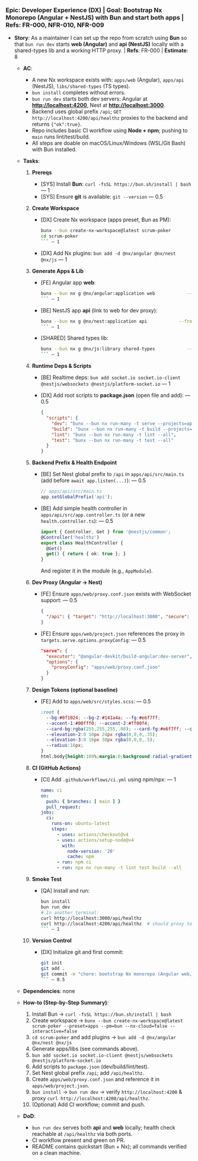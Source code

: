 ### Epic: Developer Experience (DX) | **Goal**: Bootstrap Nx Monorepo (Angular + NestJS) with **Bun** and start both apps | **Refs**: FR-000, NFR-010, NFR-009

- **Story**: As a maintainer I can set up the repo from scratch using **Bun** so that `bun run dev` starts **web (Angular)** and **api (NestJS)** locally with a shared-types lib and a working HTTP proxy. | **Refs**: FR-000 | **Estimate**: 8

  - **AC**:
    - A new Nx workspace exists with: `apps/web` (Angular), `apps/api` (NestJS), `libs/shared-types` (TS types).
    - `bun install` completes without errors.
    - `bun run dev` starts both dev servers: Angular at **<http://localhost:4200>**, Nest at **<http://localhost:3000>**.
    - Backend uses global prefix `/api`; `GET http://localhost:4200/api/healthz` proxies to the backend and returns `{"ok":true}`.
    - Repo includes basic CI workflow using **Node + npm**; pushing to `main` runs lint/test/build.
    - All steps are doable on macOS/Linux/Windows (WSL/Git Bash) with Bun installed.

  - **Tasks**:
    1. **Prereqs**
       - [SYS] Install **Bun**: `curl -fsSL https://bun.sh/install | bash` — 1
       - [SYS] Ensure **git** is available: `git --version` — 0.5
    2. **Create Workspace**
       - [DX] Create Nx workspace (apps preset, Bun as PM):  

         ```bash
         bunx --bun create-nx-workspace@latest scrum-poker            --preset=apps --pm=bun --interactive=false
         cd scrum-poker
         ``` — 1
       - [DX] Add Nx plugins: `bun add -d @nx/angular @nx/nest @nx/js` — 1

    3. **Generate Apps & Lib**
       - [FE] Angular app **web**:  

         ```bash
         bunx --bun nx g @nx/angular:application web            --routing=true --style=scss --standalone=true --e2eTestRunner=none
         ``` — 1
       - [BE] NestJS app **api** (link to web for dev proxy):  

         ```bash
         bunx --bun nx g @nx/nest:application api            --frontendProject=web --e2eTestRunner=none --linter=eslint
         ``` — 1
       - [SHARED] Shared types lib:  

         ```bash
         bunx --bun nx g @nx/js:library shared-types            --unitTestRunner=none --strict=true
         ``` — 1
    4. **Runtime Deps & Scripts**
       - [BE] Realtime deps: `bun add socket.io socket.io-client @nestjs/websockets @nestjs/platform-socket.io` — 1
       - [DX] Add root scripts to **package.json** (open file and add): — 0.5

         ```json
         {
           "scripts": {
             "dev": "bunx --bun nx run-many -t serve --projects=api,web",
             "build": "bunx --bun nx run-many -t build --projects=api,web",
             "lint": "bunx --bun nx run-many -t lint --all",
             "test": "bunx --bun nx run-many -t test --all"
           }
         }
         ```

    5. **Backend Prefix & Health Endpoint**
       - [BE] Set Nest global prefix to `/api` in `apps/api/src/main.ts` (add before `await app.listen(...)`): — 0.5

         ```ts
         // apps/api/src/main.ts
         app.setGlobalPrefix('api');
         ```

       - [BE] Add simple health controller in `apps/api/src/app.controller.ts` (or a new `health.controller.ts`): — 0.5

         ```ts
         import { Controller, Get } from '@nestjs/common';
         @Controller('healthz')
         export class HealthController {
           @Get()
           get() { return { ok: true }; }
         }
         ```

         And register it in the module (e.g., `AppModule`).
    6. **Dev Proxy (Angular → Nest)**
       - [FE] Ensure `apps/web/proxy.conf.json` exists with WebSocket support: — 0.5

         ```json
         {
           "/api": { "target": "http://localhost:3000", "secure": false, "ws": true }
         }
         ```

       - [FE] Ensure `apps/web/project.json` references the proxy in `targets.serve.options.proxyConfig`: — 0.5

         ```json
         "serve": {
           "executor": "@angular-devkit/build-angular:dev-server",
           "options": {
             "proxyConfig": "apps/web/proxy.conf.json"
           }
         }
         ```

    7. **Design Tokens (optional baseline)**
       - [FE] Add to `apps/web/src/styles.scss`: — 0.5

         ```scss
         :root {
           --bg:#0f1024; --bg-2:#141a4a; --fg:#e6f7ff;
           --accent-1:#00fff0; --accent-2:#ff00f4;
           --card-bg:rgba(255,255,255,.08); --card-fg:#e6f7ff; --card-stroke:rgba(255,255,255,.25);
           --elevation-2:0 10px 24px rgba(0,0,0,.35);
           --elevation-3:0 16px 38px rgba(0,0,0,.5);
           --radius:16px;
         }
         html,body{height:100%;margin:0;background:radial-gradient(1200px 800px at 20% 0%,#1a1f5c 0%,#0f1024 60%,#0a0b1e 100%);color:var(--fg);}
         ```

    8. **CI (GitHub Actions)**
       - [CI] Add `.github/workflows/ci.yml` using npm/npx: — 1

         ```yaml
         name: ci
         on:
           push: { branches: [ main ] }
           pull_request:
         jobs:
           ci:
             runs-on: ubuntu-latest
             steps:
               - uses: actions/checkout@v4
               - uses: actions/setup-node@v4
                 with:
                   node-version: '20'
                   cache: npm
               - run: npm ci
               - run: npx nx run-many -t lint test build --all
         ```

    9. **Smoke Test**
       - [QA] Install and run:  

         ```bash
         bun install
         bun run dev
         # In another terminal:
         curl http://localhost:3000/api/healthz
         curl http://localhost:4200/api/healthz  # should proxy to backend
         ``` — 1
    10. **Version Control**
        - [DX] Initialize git and first commit:  

          ```bash
          git init
          git add .
          git commit -m "chore: bootstrap Nx monorepo (Angular web, Nest api, shared-types) using Bun"
          ``` — 0.5

  - **Dependencies**: none

  - **How‑to (Step‑by‑Step Summary)**:
    1) Install Bun → `curl -fsSL https://bun.sh/install | bash`  
    2) Create workspace → `bunx --bun create-nx-workspace@latest scrum-poker --preset=apps --pm=bun --nx-cloud=false --interactive=false`  
    3) `cd scrum-poker` and add plugins → `bun add -d @nx/angular @nx/nest @nx/js`  
    4) Generate apps/libs (see commands above).  
    5) `bun add socket.io socket.io-client @nestjs/websockets @nestjs/platform-socket.io`  
    6) Add scripts to `package.json` (dev/build/lint/test).  
    7) Set Nest global prefix `/api`; add `/api/healthz`.  
    8) Create `apps/web/proxy.conf.json` and reference it in `apps/web/project.json`.  
    9) `bun install` → `bun run dev` → verify `http://localhost:4200` & proxy `curl http://localhost:4200/api/healthz`.  
    10) (Optional) Add CI workflow; commit and push.

  - **DoD**:
    - `bun run dev` serves both **api** and **web** locally; health check reachable at `/api/healthz` via both ports.
    - CI workflow present and green on PR.
    - README contains quickstart (Bun + Nx); all commands verified on a clean machine.
